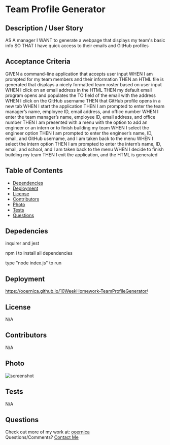 # Team Profile Generator
    
## Description / User Story
AS A manager
I WANT to generate a webpage that displays my team's basic info
SO THAT I have quick access to their emails and GitHub profiles

## Acceptance Criteria
GIVEN a command-line application that accepts user input
WHEN I am prompted for my team members and their information
THEN an HTML file is generated that displays a nicely formatted team roster based on user input
WHEN I click on an email address in the HTML
THEN my default email program opens and populates the TO field of the email with the address
WHEN I click on the GitHub username
THEN that GitHub profile opens in a new tab
WHEN I start the application
THEN I am prompted to enter the team manager’s name, employee ID, email address, and office number
WHEN I enter the team manager’s name, employee ID, email address, and office number
THEN I am presented with a menu with the option to add an engineer or an intern or to finish building my team
WHEN I select the engineer option
THEN I am prompted to enter the engineer’s name, ID, email, and GitHub username, and I am taken back to the menu
WHEN I select the intern option
THEN I am prompted to enter the intern’s name, ID, email, and school, and I am taken back to the menu
WHEN I decide to finish building my team
THEN I exit the application, and the HTML is generated

    
## Table of Contents
- [Dependencies](#Dependencies)
- [Deployment](#Deployment)
- [License](#License)
- [Contributors](#Contributors)
- [Photo](#Photo)
- [Tests](#Tests)
- [Questions](#Questions)
    
## Depedencies
inquirer and jest

npm i to install all dependencies

type "node index.js" to run
          
## Deployment
  
  https://ooernica.github.io/10WeekHomework-TeamProfileGenerator/
          
## License
N/A
          
## Contributors
N/A

## Photo

![screenshot](https://user-images.githubusercontent.com/91104984/165651754-3a38204f-ebf8-47f5-9596-4a7d7baaae1f.png)

    
## Tests
N/A
    
## Questions
Check out more of my work at: [ooernica](https://www.github.com/ooernica)  
Questions/Comments? [Contact Me](mailto:e.lukac@outlook.com)
